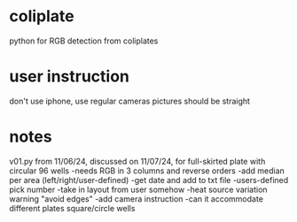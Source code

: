 # coliplate
python for RGB detection from coliplates

# user instruction

don't use iphone, use regular cameras
pictures should be straight 


# notes  

v01.py from 11/06/24, discussed on 11/07/24, for full-skirted plate with circular 96 wells
-needs RGB in 3 columns and reverse orders
-add median per area (left/right/user-defined)
-get date and add to txt file
-users-defined pick number
-take in layout from user somehow
-heat source variation warning "avoid edges"
-add camera instruction
-can it accommodate different plates square/circle wells 
